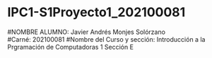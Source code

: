# IPC1-S1Proyecto1_202100081
#NOMBRE ALUMNO: 
Javier Andrés Monjes Solórzano  
#Carné:
202100081
#Nombre del Curso y sección:
Introducción a la Prgramación de Computadoras 1 Sección E


